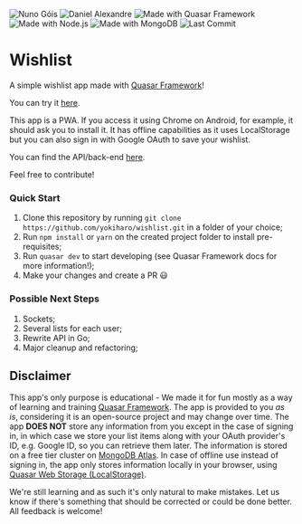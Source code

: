 ![Nuno Góis](https://img.shields.io/badge/NG-Nuno%20G%C3%B3is-blue.svg?style=for-the-badge&logo=visual-studio-code&logoColor=blue&link=https://www.nunogois.com&sanitize=true)
![Daniel Alexandre](https://img.shields.io/badge/DA-Daniel%20Alexandre-blue.svg?style=for-the-badge&logo=visual-studio-code&logoColor=blue)
![Made with Quasar Framework](https://img.shields.io/badge/made%20with-Quasar%20Framework-027be3.svg?style=for-the-badge&link=https://quasar-framework.org/)
![Made with Node.js](https://img.shields.io/badge/Made%20with-Node.js-339933.svg?style=for-the-badge&logo=node.js&link=https://nodejs.org/en/)
![Made with MongoDB](https://img.shields.io/badge/Made%20with-MongoDB-47A248.svg?style=for-the-badge&logo=mongodb&link=https://www.mongodb.com/)
![Last Commit](https://img.shields.io/github/last-commit/yokiharo/wishlist-api.svg?style=for-the-badge)

# Wishlist

A simple wishlist app made with [Quasar Framework](https://quasar-framework.org/)!

You can try it [here](https://wishlist-quasar.netlify.com).

This app is a PWA. If you access it using Chrome on Android, for example, it should ask you to install it.
It has offline capabilities as it uses LocalStorage but you can also sign in with Google OAuth to save your wishlist.

You can find the API/back-end [here](https://github.com/yokiharo/wishlist-api).

Feel free to contribute!

### Quick Start
1. Clone this repository by running `git clone https://github.com/yokiharo/wishlist.git` in a folder of your choice;
2. Run `npm install` or `yarn` on the created project folder to install pre-requisites;
3. Run `quasar dev` to start developing (see Quasar Framework docs for more information!);
4. Make your changes and create a PR :smiley:


### Possible Next Steps
1. Sockets;
2. Several lists for each user;
3. Rewrite API in Go;
4. Major cleanup and refactoring;

## Disclaimer
This app's only purpose is educational - We made it for fun mostly as a way of learning and training [Quasar Framework](https://quasar-framework.org/). The app is provided to you *as is*, considering it is an open-source project and may change over time. The app **DOES NOT** store any information from you except in the case of signing in, in which case we store your list items along with your OAuth provider's ID, e.g. Google ID, so you can retrieve them later. The information is stored on a free tier cluster on [MongoDB Atlas](https://www.mongodb.com/cloud/atlas). In case of offline use instead of signing in, the app only stores information locally in your browser, using [Quasar Web Storage (LocalStorage)](https://quasar-framework.org/components/web-storage.html).

We're still learning and as such it's only natural to make mistakes. Let us know if there's something that should be corrected or could be done better. All feedback is welcome!